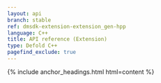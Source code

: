 ```yaml
---
layout: api
branch: stable
ref: dmsdk-extension-extension_gen-hpp
language: C++
title: API reference (Extension)
type: Defold C++
pagefind_exclude: true
---
```

{% include anchor_headings.html html=content %}